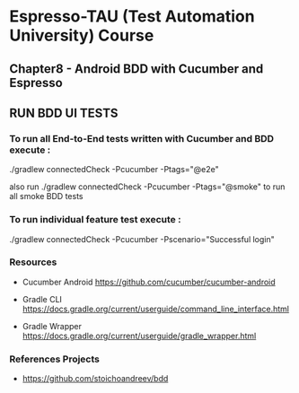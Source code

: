 
# Espresso-TAU (Test Automation University) Course 

## Chapter8 - Android BDD with Cucumber and Espresso

## RUN BDD UI TESTS

### To run all End-to-End tests written with Cucumber and BDD execute : 

./gradlew connectedCheck -Pcucumber -Ptags="@e2e" 

also run ./gradlew connectedCheck -Pcucumber -Ptags="@smoke" to run all smoke BDD tests

### To run individual feature test execute : 

./gradlew connectedCheck -Pcucumber -Pscenario="Successful login"

### Resources
- Cucumber Android
https://github.com/cucumber/cucumber-android

- Gradle CLI
https://docs.gradle.org/current/userguide/command_line_interface.html

- Gradle Wrapper
https://docs.gradle.org/current/userguide/gradle_wrapper.html


### References Projects
- https://github.com/stoichoandreev/bdd



